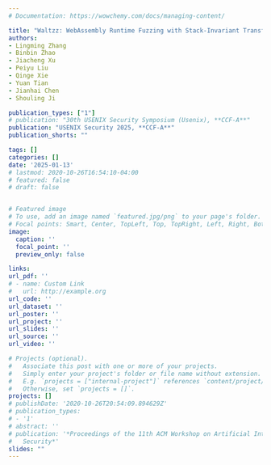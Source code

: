```yaml
---
# Documentation: https://wowchemy.com/docs/managing-content/

title: "Waltzz: WebAssembly Runtime Fuzzing with Stack-Invariant Transformation"
authors:
- Lingming Zhang
- Binbin Zhao
- Jiacheng Xu
- Peiyu Liu
- Qinge Xie
- Yuan Tian
- Jianhai Chen
- Shouling Ji

publication_types: ["1"]
# publication: "30th USENIX Security Symposium (Usenix), **CCF-A**"
publication: "USENIX Security 2025, **CCF-A**"
publication_shorts: ""

tags: []
categories: []
date: '2025-01-13'
# lastmod: 2020-10-26T16:54:10-04:00
# featured: false
# draft: false


# Featured image
# To use, add an image named `featured.jpg/png` to your page's folder.
# Focal points: Smart, Center, TopLeft, Top, TopRight, Left, Right, BottomLeft, Bottom, BottomRight.
image:
  caption: ''
  focal_point: ''
  preview_only: false

links:
url_pdf: ''
# - name: Custom Link
#   url: http://example.org
url_code: ''
url_dataset: ''
url_poster: ''
url_project: ''
url_slides: ''
url_source: ''
url_video: ''

# Projects (optional).
#   Associate this post with one or more of your projects.
#   Simply enter your project's folder or file name without extension.
#   E.g. `projects = ["internal-project"]` references `content/project/deep-learning/index.md`.
#   Otherwise, set `projects = []`.
projects: []
# publishDate: '2020-10-26T20:54:09.894629Z'
# publication_types:
# - '1'
# abstract: ''
# publication: '*Proceedings of the 11th ACM Workshop on Artificial Intelligence and
#   Security*'
slides: ""
---
```

